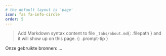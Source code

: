 ```yaml
---
# the default layout is 'page'
icon: fas fa-info-circle
order: 5       
---
```


> Add Markdown syntax content to file `_tabs/about.md`{: .filepath } and it will show up on this page.
{: .prompt-tip }

Onze gebruikte bronnen:
...

<!-- Wat is de bedoeling van deze tab? Is dit enkel een voorbeeld?-->
<!-- Nee hier komen alle gebruikte bronnen-->
